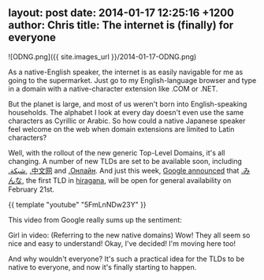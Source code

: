 layout: post
date: 2014-01-17 12:25:16 +1200
author: Chris
title: The internet is (finally) for everyone
----

![ODNG.png]({{ site.images_url }}/2014-01-17-ODNG.png)

<!-- excerpt -->

As a native-English speaker, the internet is as easily navigable for me as going to the supermarket. Just go to my English-language browser and type in a domain with a native-character extension like .COM or .NET.

But the planet is large, and most of us weren't born into English-speaking households. The alphabet I look at every day doesn't even use the same characters as Cyrillic or Arabic. So how could a native Japanese speaker feel welcome on the web when domain extensions are limited to Latin characters?

<!-- /excerpt -->

Well, with the rollout of the new generic Top-Level Domains, it's all changing. A number of new TLDs are set to be available soon, including [.شبكة](https://iwantmyname.com/domains/dot-%D8%B4%D8%A8%D9%83%D8%A9), [.中文网](https://iwantmyname.com/domains/dot-%E4%B8%AD%E6%96%87%E7%BD%91) and [.Онлайн](https://iwantmyname.com/domains/dot-%D0%BE%D0%BD%D0%BB%D0%B0%D0%B9%D0%BD). And just this week, [Google announced](http://googleasiapacific.blogspot.sg/2014/01/is-now-available-for-everyone.html?m=1) that [.みんな](https://iwantmyname.com/domains/dot-みんな), the first TLD in [hiragana](http://en.wikipedia.org/wiki/Hiragana), will be open for general availability on February 21st. 

{{ template "youtube" "5FmLnNDw23Y" }}

This video from Google really sums up the sentiment:

Girl in video: (Referring to the new native domains) Wow! They all seem so nice and easy to understand! Okay, I've decided! I'm moving here too!

And why wouldn't everyone? It's such a practical idea for the TLDs to be native to everyone, and now it's finally starting to happen.
